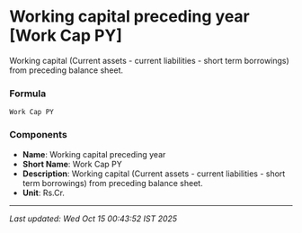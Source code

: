 # Working capital preceding year [Work Cap PY]
Working capital (Current assets - current liabilities - short term borrowings) from preceding balance sheet.

### Formula
```text
Work Cap PY
```


### Components
- **Name**: Working capital preceding year
- **Short Name**: Work Cap PY
- **Description**: Working capital (Current assets - current liabilities - short term borrowings) from preceding balance sheet.
- **Unit**: Rs.Cr.

---
*Last updated: Wed Oct 15 00:43:52 IST 2025*

